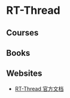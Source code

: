 # RT-Thread

## Courses

## Books

## Websites

- [RT-Thread 官方文档](https://www.rt-thread.org/document/site/)
